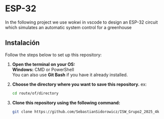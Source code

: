 # ESP-32
In the following project we use wokwi in vscode to design an ESP-32 circuit which simulates an automatic system control for a greenhouse

## Instalación

Follow the steps below to set up this repository:

1. **Open the terminal on your OS:**  
   **Windows:** CMD or PowerShell  
   You can also use **Git Bash** if you have it already installed.

2. **Choose the directory where you want to save this repository.** ex:  
   ```bash
   cd route/of/directory
   ```

3. **Clone this repository using the following command:**  
   ```bash
   git clone https://github.com/SebastianSidorowicz/ISW_Grupo2_2025_4k1.git
   ```
